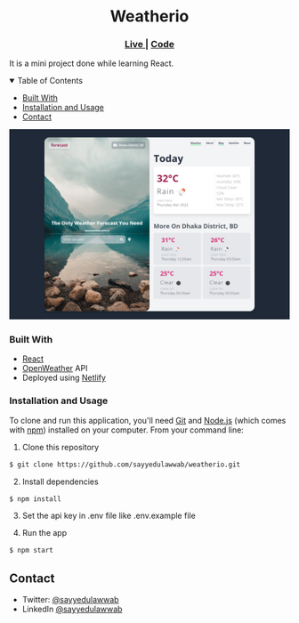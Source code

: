 <h1 align="center">Weatherio</h1>

<div align="center">
  <h3>
    <a href="https://weatherio-76a5a8.netlify.app/">
      Live
    </a>
    <span> | </span>
    <a href="https://github.com/sayyedulawwab/weatherio">
      Code
    </a>
    
  </h3>
</div>

It is a mini project done while learning React.

<details open>
  <summary>Table of Contents</summary>
  <ul>
    <li><a href="#built-with">Built With</a></li>
    <li><a href="#installation">Installation and Usage</a></li>
    <li><a href="#contact">Contact</a></li>
  </ul>
</details>

<img src="./weatherio.png" alt="">

### Built With

- [React](https://reactjs.org/)
- [OpenWeather](https://openweathermap.org/) API
- Deployed using [Netlify](https://www.netlify.com/)

### Installation and Usage

To clone and run this application, you'll need [Git](https://git-scm.com) and [Node.js](https://nodejs.org/en/download/) (which comes with [npm](http://npmjs.com)) installed on your computer. From your command line:

1. Clone this repository

```bash
$ git clone https://github.com/sayyedulawwab/weatherio.git
```

2. Install dependencies

```bash
$ npm install
```

3. Set the api key in .env file like .env.example file

4. Run the app

```bash
$ npm start
```

## Contact

- Twitter: [@sayyedulawwab](https://twitter.com/sayyedulawwab)
- LinkedIn [@sayyedulawwab](https://www.linkedin.com/in/sayyedulawwab/)
